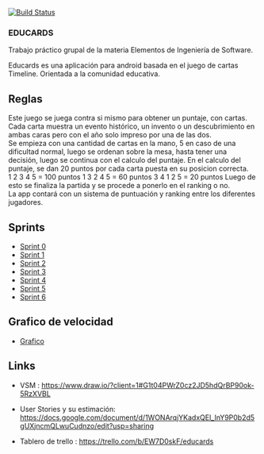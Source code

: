 [![Build Status](https://travis-ci.org/Educards-UNQ/educards-android-app.svg?branch=master)](https://travis-ci.org/Educards-UNQ/educards-android-app)

### EDUCARDS

Trabajo práctico grupal de la materia Elementos de Ingeniería de Software.

Educards es una aplicación para android basada en el juego de cartas Timeline. Orientada a la comunidad educativa.

## Reglas

Este juego se juega contra si mismo para obtener un puntaje, con cartas.  
Cada carta muestra un evento histórico, un invento o un descubrimiento en ambas caras pero con el año solo impreso por una de las dos.  
Se empieza con una cantidad de cartas en la mano, 5 en caso de una dificultad normal, luego se ordenan sobre la mesa, hasta tener una decisión, luego se continua con el calculo del puntaje.
En el calculo del puntaje, se dan 20 puntos por cada carta puesta en su posicion correcta.  
1 2 3 4 5 = 100 puntos
1 3 2 4 5 = 60 puntos
3 4 1 2 5 = 20 puntos
Luego de esto se finaliza la partida y se procede a ponerlo en el ranking o no.  
La app contará con un sistema de puntuación y ranking entre los diferentes jugadores.

## Sprints
 - [Sprint 0](./sprint-0/README.md)
 - [Sprint 1](./sprint-1/README.md)
 - [Sprint 2](./sprint-2/README.md)
 - [Sprint 3](./sprint-3/README.md)
 - [Sprint 4](./sprint-4/README.md)
 - [Sprint 5](./sprint-5/README.md)
 - [Sprint 6](./sprint-6/README.md)

## Grafico de velocidad

- [Grafico](./sprint-6/grafico.jpeg)

## Links

- VSM : https://www.draw.io/?client=1#G1t04PWrZ0cz2JD5hdQrBP90ok-5RzXVBL

- User Stories y su estimación: https://docs.google.com/document/d/1WONArqjYKadxQEl_InY9P0b2d5gUXjncmQLwuCudnzo/edit?usp=sharing

- Tablero de trello : https://trello.com/b/EW7D0skF/educards
